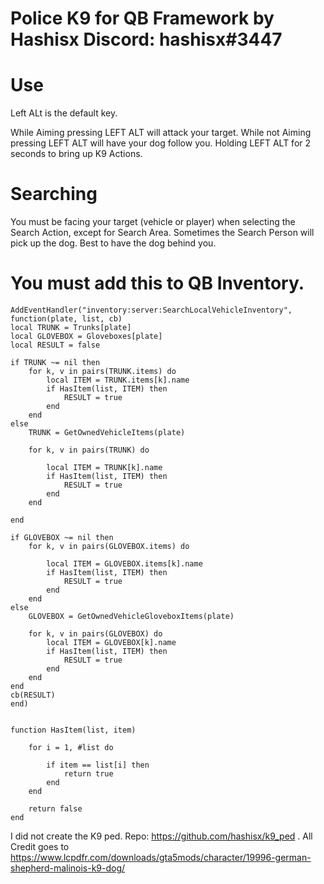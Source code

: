 # Police K9 for QB Framework by Hashisx Discord: hashisx#3447

# Use
Left ALt is the default key.

While Aiming pressing LEFT ALT will attack your target.
While not Aiming pressing LEFT ALT will have your dog follow you.
Holding LEFT ALT for 2 seconds to bring up K9 Actions.

# Searching

 You must be facing your target (vehicle or player) when selecting the Search Action, except for Search Area.
 Sometimes the Search Person will pick up the dog. Best to have the dog behind you.

# You must add this to QB Inventory.


    AddEventHandler("inventory:server:SearchLocalVehicleInventory", function(plate, list, cb)
    local TRUNK = Trunks[plate]
    local GLOVEBOX = Gloveboxes[plate]
    local RESULT = false

    if TRUNK ~= nil then
        for k, v in pairs(TRUNK.items) do
            local ITEM = TRUNK.items[k].name
            if HasItem(list, ITEM) then
                RESULT = true
            end
        end
    else
        TRUNK = GetOwnedVehicleItems(plate)

        for k, v in pairs(TRUNK) do

            local ITEM = TRUNK[k].name
            if HasItem(list, ITEM) then
                RESULT = true
            end
        end

    end

    if GLOVEBOX ~= nil then
        for k, v in pairs(GLOVEBOX.items) do

            local ITEM = GLOVEBOX.items[k].name
            if HasItem(list, ITEM) then
                RESULT = true
            end
        end
    else
        GLOVEBOX = GetOwnedVehicleGloveboxItems(plate)

        for k, v in pairs(GLOVEBOX) do
            local ITEM = GLOVEBOX[k].name
            if HasItem(list, ITEM) then
                RESULT = true
            end
        end
    end
    cb(RESULT)
    end)
   

    function HasItem(list, item)

        for i = 1, #list do

            if item == list[i] then
                return true
            end
        end

        return false
    end



I did not create the K9 ped. Repo: https://github.com/hashisx/k9_ped . All Credit goes to https://www.lcpdfr.com/downloads/gta5mods/character/19996-german-shepherd-malinois-k9-dog/
